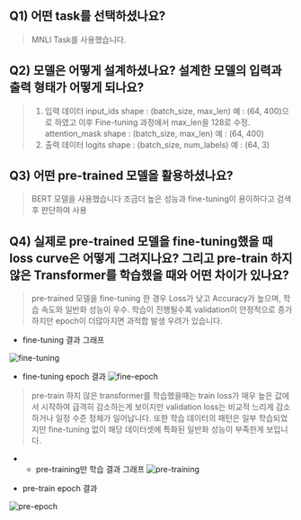 ## Q1) 어떤 task를 선택하셨나요?
> MNLI Task를 사용했습니다.


## Q2) 모델은 어떻게 설계하셨나요? 설계한 모델의 입력과 출력 형태가 어떻게 되나요?
> 1. 입력 데이터
    input_ids
      shape : (batch_size, max_len)
      예 : (64, 400)으로 하였고 이후 Fine-tuning 과정에서 max_len을 128로 수정.
    attention_mask
      shape : (batch_size, max_len) 
      예 : (64, 400)
> 3. 출력 데이터
    logits
     shape : (batch_size, num_labels) 
     예 : (64, 3)


## Q3) 어떤 pre-trained 모델을 활용하셨나요?
> BERT 모델을 사용했습니다
> 조금더 높은 성능과 fine-tuning이 용이하다고 검색후 판단하여 사용


## Q4) 실제로 pre-trained 모델을 fine-tuning했을 때 loss curve은 어떻게 그려지나요? 그리고 pre-train 하지 않은 Transformer를 학습했을 때와 어떤 차이가 있나요? 
> pre-trained 모델을 fine-tuning 한 경우 Loss가 낮고 Accuracy가 높으며, 학습 속도와 일반화 성능이 우수.
> 학습이 진행될수록 validation이 안정적으로 증가
> 하지만 epoch이 더많아지면 과적합 발생 우려가 있습니다.
* fine-tuning 결과 그래프

  
![fine-tuning](https://github.com/user-attachments/assets/6a20c033-8d1a-4109-97bd-c645e78eef2b)

* fine-tuning epoch 결과
![fine-epoch](https://github.com/user-attachments/assets/c6a00c2f-77ee-4c0f-8544-56dda847b61c)

> pre-train 하지 않은 transformer를 학습했을때는 train loss가 매우 높은 값에서 시작하여 급격히 감소하는게 보이지만 validation loss는 비교적 느리게 감소하거나 일정 수준 정체가 일어납니다.
> 또한 학습 데이터의 패턴은 일부 학습되었지만 fine-tuning 없이 해당 데이터셋에 특화된 일반화 성능이 부족한게 보입니다.

- * pre-training만 학습 결과 그래프
![pre-training](https://github.com/user-attachments/assets/96c9e89c-8eca-464a-8f2b-af7a2edd3400)

* pre-train epoch 결과

  
 ![pre-epoch](https://github.com/user-attachments/assets/c0683324-c4dd-46e7-9a11-839689ca8785)


